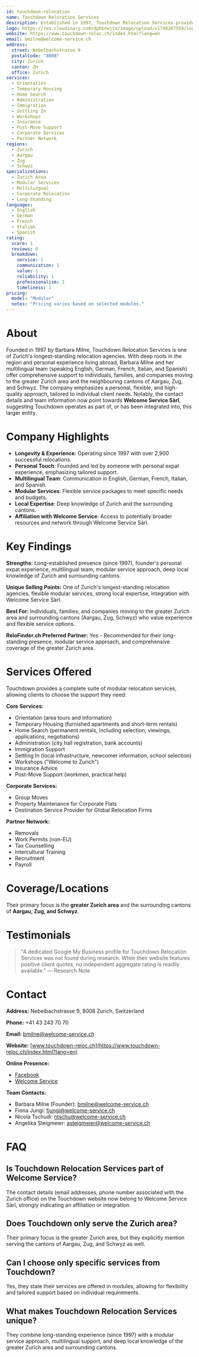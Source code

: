 ```yaml
---
id: touchdown-relocation
name: Touchdown Relocation Services
description: Established in 1997, Touchdown Relocation Services provides personalized, modular relocation assistance for individuals and companies moving to the greater Zurich area and the cantons of Aargau, Zug, and Schwyz. Part of Welcome Service Sàrl.
logo: https://res.cloudinary.com/dphbnwjtx/image/upload/v1748167559/logo-touchdown-relocation_btnyub.webp
website: https://www.touchdown-reloc.ch/index.html?lang=en
email: bmilne@welcome-service.ch
address:
  street: Nebelbachstrasse 9
  postalCode: "8008"
  city: Zurich
  canton: ZH
  office: Zurich
services:
  - Orientation
  - Temporary Housing
  - Home Search
  - Administration
  - Immigration
  - Settling In
  - Workshops
  - Insurance
  - Post-Move Support
  - Corporate Services
  - Partner Network
regions:
  - Zurich
  - Aargau
  - Zug
  - Schwyz
specializations:
  - Zurich Area
  - Modular Services
  - Multilingual
  - Corporate Relocation
  - Long-Standing
languages:
  - English
  - German
  - French
  - Italian
  - Spanish
rating:
  score: 1
  reviews: 0
  breakdown:
    service: 1
    communication: 1
    value: 1
    reliability: 1
    professionalism: 1
    timeliness: 1
pricing:
  model: "Modular"
  notes: "Pricing varies based on selected modules."
---
```


# About
Founded in 1997 by Barbara Milne, Touchdown Relocation Services is one of Zurich's longest-standing relocation agencies. With deep roots in the region and personal experience living abroad, Barbara Milne and her multilingual team (speaking English, German, French, Italian, and Spanish) offer comprehensive support to individuals, families, and companies moving to the greater Zurich area and the neighbouring cantons of Aargau, Zug, and Schwyz. The company emphasizes a personal, flexible, and high-quality approach, tailored to individual client needs. Notably, the contact details and team information now point towards **Welcome Service Sàrl**, suggesting Touchdown operates as part of, or has been integrated into, this larger entity.

# Company Highlights
- **Longevity & Experience**: Operating since 1997 with over 2,900 successful relocations.
- **Personal Touch**: Founded and led by someone with personal expat experience, emphasizing tailored support.
- **Multilingual Team**: Communication in English, German, French, Italian, and Spanish.
- **Modular Services**: Flexible service packages to meet specific needs and budgets.
- **Local Expertise**: Deep knowledge of Zurich and the surrounding cantons.
- **Affiliation with Welcome Service**: Access to potentially broader resources and network through Welcome Service Sàrl.

# Key Findings
**Strengths:** Long-established presence (since 1997), founder's personal expat experience, multilingual team, modular service approach, deep local knowledge of Zurich and surrounding cantons.

**Unique Selling Points:** One of Zurich's longest-standing relocation agencies, flexible modular services, strong local expertise, integration with Welcome Service Sàrl.

**Best For:** Individuals, families, and companies moving to the greater Zurich area and surrounding cantons (Aargau, Zug, Schwyz) who value experience and flexible service options.

**ReloFinder.ch Preferred Partner:** Yes - Recommended for their long-standing presence, modular service approach, and comprehensive coverage of the greater Zurich area.

# Services Offered
Touchdown provides a complete suite of modular relocation services, allowing clients to choose the support they need:

**Core Services:**
- Orientation (area tours and information)
- Temporary Housing (furnished apartments and short-term rentals)
- Home Search (permanent rentals, including selection, viewings, applications, negotiations)
- Administration (city hall registration, bank accounts)
- Immigration Support
- Settling In (local infrastructure, newcomer information, school selection)
- Workshops ("Welcome to Zurich")
- Insurance Advice
- Post-Move Support (workmen, practical help)

**Corporate Services:**
- Group Moves
- Property Maintenance for Corporate Flats
- Destination Service Provider for Global Relocation Firms

**Partner Network:**
- Removals
- Work Permits (non-EU)
- Tax Counselling
- Intercultural Training
- Recruitment
- Payroll

# Coverage/Locations
Their primary focus is the **greater Zurich area** and the surrounding cantons of **Aargau, Zug, and Schwyz**.

# Testimonials
> "A dedicated Google My Business profile for Touchdown Relocation Services was not found during research. While their website features positive client quotes, no independent aggregate rating is readily available."
> — Research Note

# Contact
**Address:** Nebelbachstrasse 9, 8008 Zurich, Switzerland

**Phone:** +41 43 243 70 70

**Email:** bmilne@welcome-service.ch

**Website:** [www.touchdown-reloc.ch](https://www.touchdown-reloc.ch/index.html?lang=en)

**Online Presence:**
- [Facebook](https://www.facebook.com/p/Touchdown-Relocation-Services-100063704444792/)
- [Welcome Service](https://www.welcome-service.ch/en/)

**Team Contacts:**
- Barbara Milne (Founder): bmilne@welcome-service.ch
- Fiona Jungi: fjungi@welcome-service.ch
- Nicola Tschudi: ntschu@welcome-service.ch
- Angelika Steigmeier: asteigmeier@welcome-service.ch

# FAQ
## Is Touchdown Relocation Services part of Welcome Service?
The contact details (email addresses, phone number associated with the Zurich office) on the Touchdown website now belong to Welcome Service Sàrl, strongly indicating an affiliation or integration.

## Does Touchdown only serve the Zurich area?
Their primary focus is the greater Zurich area, but they explicitly mention serving the cantons of Aargau, Zug, and Schwyz as well.

## Can I choose only specific services from Touchdown?
Yes, they state their services are offered in modules, allowing for flexibility and tailored support based on individual requirements.

## What makes Touchdown Relocation Services unique?
They combine long-standing experience (since 1997) with a modular service approach, multilingual support, and deep local knowledge of the greater Zurich area and surrounding cantons. 